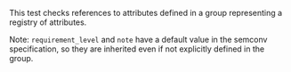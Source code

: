 This test checks references to attributes defined in a group representing
a registry of attributes.

Note: `requirement_level` and `note` have a default value in the semconv
specification, so they are inherited even if not explicitly defined in the
group.
